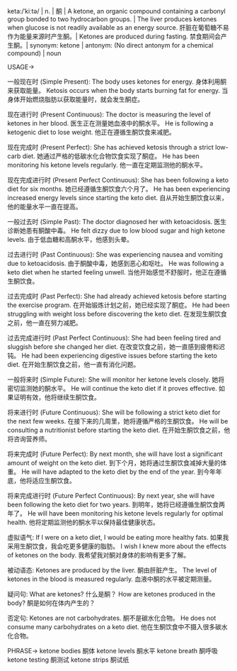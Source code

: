 keta:/ˈkiːtə/ | n. | 酮 | A ketone, an organic compound containing a carbonyl group bonded to two hydrocarbon groups. |  The liver produces ketones when glucose is not readily available as an energy source. 肝脏在葡萄糖不易作为能量来源时产生酮。|  Ketones are produced during fasting. 禁食期间会产生酮。| synonym: ketone | antonym:  (No direct antonym for a chemical compound) | noun


USAGE->

一般现在时 (Simple Present):
The body uses ketones for energy.  身体利用酮来获取能量。
Ketosis occurs when the body starts burning fat for energy. 当身体开始燃烧脂肪以获取能量时，就会发生酮症。

现在进行时 (Present Continuous):
The doctor is measuring the level of ketones in her blood. 医生正在测量她血液中的酮水平。
He is following a ketogenic diet to lose weight. 他正在遵循生酮饮食来减肥。


现在完成时 (Present Perfect):
She has achieved ketosis through a strict low-carb diet. 她通过严格的低碳水化合物饮食实现了酮症。
He has been monitoring his ketone levels regularly. 他一直在定期监测他的酮水平。


现在完成进行时 (Present Perfect Continuous):
She has been following a keto diet for six months. 她已经遵循生酮饮食六个月了。
He has been experiencing increased energy levels since starting the keto diet. 自从开始生酮饮食以来，他的能量水平一直在提高。



一般过去时 (Simple Past):
The doctor diagnosed her with ketoacidosis. 医生诊断她患有酮酸中毒。
He felt dizzy due to low blood sugar and high ketone levels. 由于低血糖和高酮水平，他感到头晕。



过去进行时 (Past Continuous):
She was experiencing nausea and vomiting due to ketoacidosis. 由于酮酸中毒，她感到恶心和呕吐。
He was following a keto diet when he started feeling unwell.  当他开始感觉不舒服时，他正在遵循生酮饮食。


过去完成时 (Past Perfect):
She had already achieved ketosis before starting the exercise program. 在开始锻炼计划之前，她已经实现了酮症。
He had been struggling with weight loss before discovering the keto diet. 在发现生酮饮食之前，他一直在努力减肥。



过去完成进行时 (Past Perfect Continuous):
She had been feeling tired and sluggish before she changed her diet. 在改变饮食之前，她一直感到疲倦和迟钝。
He had been experiencing digestive issues before starting the keto diet. 在开始生酮饮食之前，他一直有消化问题。



一般将来时 (Simple Future):
She will monitor her ketone levels closely. 她将密切监测她的酮水平。
He will continue the keto diet if it proves effective. 如果证明有效，他将继续生酮饮食。


将来进行时 (Future Continuous):
She will be following a strict keto diet for the next few weeks. 在接下来的几周里，她将遵循严格的生酮饮食。
He will be consulting a nutritionist before starting the keto diet. 在开始生酮饮食之前，他将咨询营养师。



将来完成时 (Future Perfect):
By next month, she will have lost a significant amount of weight on the keto diet. 到下个月，她将通过生酮饮食减掉大量的体重。
He will have adapted to the keto diet by the end of the year. 到今年年底，他将适应生酮饮食。



将来完成进行时 (Future Perfect Continuous):
By next year, she will have been following the keto diet for two years. 到明年，她将已经遵循生酮饮食两年了。
He will have been monitoring his ketone levels regularly for optimal health. 他将定期监测他的酮水平以保持最佳健康状态。


虚拟语气:
If I were on a keto diet, I would be eating more healthy fats. 如果我采用生酮饮食，我会吃更多健康的脂肪。
I wish I knew more about the effects of ketones on the body. 我希望我对酮对身体的影响有更多了解。


被动语态:
Ketones are produced by the liver. 酮由肝脏产生。
The level of ketones in the blood is measured regularly. 血液中酮的水平被定期测量。


疑问句:
What are ketones? 什么是酮？
How are ketones produced in the body?  酮是如何在体内产生的？



否定句:
Ketones are not carbohydrates. 酮不是碳水化合物。
He does not consume many carbohydrates on a keto diet. 他在生酮饮食中不摄入很多碳水化合物。


PHRASE->
ketone bodies  酮体
ketone levels 酮水平
ketone breath 酮呼吸
ketone testing 酮测试
ketone strips 酮试纸
